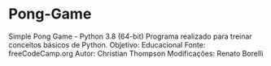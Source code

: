 # Pong-Game
Simple Pong Game - Python 3.8 (64-bit)
Programa realizado para treinar conceitos básicos de Python.
Objetivo: Educacional
Fonte: freeCodeCamp.org
Autor: Christian Thompson
Modificações: Renato Borelli

